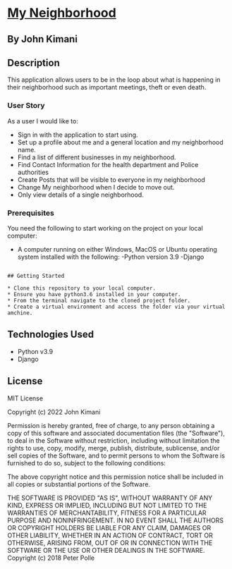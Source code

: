 # [My Neighborhood](https://github.com/johnstat101/neigborhood)

## By John Kimani

## Description

This application allows users to be in the loop about what is happening in their neighborhood such as important meetings, theft or even death.

### User Story

As a user I would like to:

* Sign in with the application to start using.
* Set up a profile about me and a general location and my neighborhood name.
* Find a list of different businesses in my neighborhood.
* Find Contact Information for the health department and Police authorities
* Create Posts that will be visible to everyone in my neighborhood
* Change My neighborhood when I decide to move out.
* Only view details of a single neighborhood.

### Prerequisites

You need the following to start working on the project on your local computer:

* A computer running on either Windows, MacOS or Ubuntu operating system installed with the following:
-Python version 3.9
-Django

```

## Getting Started

* Clone this repository to your local computer.
* Ensure you have python3.6 installed in your computer.
* From the terminal navigate to the cloned project folder.
* Create a virtual environment and access the folder via your virtual amchine.

```

## Technologies Used

* Python v3.9
* Django

## License

MIT License

Copyright (c) 2022 John Kimani

Permission is hereby granted, free of charge, to any person obtaining a copy of this software and associated documentation files (the "Software"), to deal in the Software without restriction, including without limitation the rights to use, copy, modify, merge, publish, distribute, sublicense, and/or sell copies of the Software, and to permit persons to whom the Software is furnished to do so, subject to the following conditions:

The above copyright notice and this permission notice shall be included in all copies or substantial portions of the Software.

THE SOFTWARE IS PROVIDED "AS IS", WITHOUT WARRANTY OF ANY KIND, EXPRESS OR IMPLIED, INCLUDING BUT NOT LIMITED TO THE WARRANTIES OF MERCHANTABILITY, FITNESS FOR A PARTICULAR PURPOSE AND NONINFRINGEMENT. IN NO EVENT SHALL THE AUTHORS OR COPYRIGHT HOLDERS BE LIABLE FOR ANY CLAIM, DAMAGES OR OTHER LIABILITY, WHETHER IN AN ACTION OF CONTRACT, TORT OR OTHERWISE, ARISING FROM, OUT OF OR IN CONNECTION WITH THE SOFTWARE OR THE USE OR OTHER DEALINGS IN THE SOFTWARE. Copyright (c) 2018 Peter Polle

